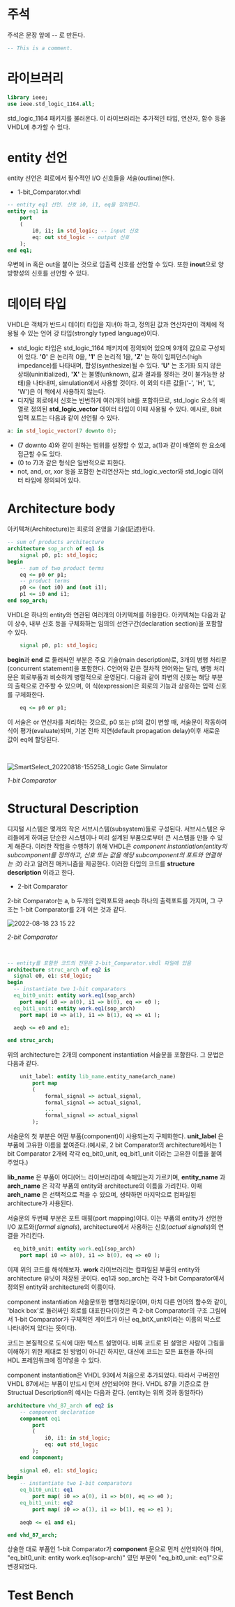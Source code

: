 # 주석
주석은 문장 앞에 -- 로 만든다.

``` VHDL
-- This is a comment.
```

# 라이브러리
``` VHDL
library ieee;
use ieee.std_logic_1164.all;
```

std_logic_1164 패키지를 불러온다. 이 라이브러리는 추가적인 타입, 연산자, 함수 등을 VHDL에 추가할 수 있다.

# entity 선언
entity 선언은 회로에서 필수적인 I/O 신호들을 서술(outline)한다.

+ 1-bit_Comparator.vhdl
``` VHDL
-- entity eq1 선언. 신호 i0, i1, eq을 정의한다.
entity eq1 is
	port
	(
		i0, i1; in std_logic; -- input 신호
		eq: out std_logic -- output 신호
	);
end eq1;
```

우변에 in 혹은 out을 붙이는 것으로 입출력 신호를 선언할 수 있다. 또한 **inout**으로 양방향성의 신호를 선언할 수 있다.

# 데이터 타입
VHDL은 객체가 반드시 데이터 타입을 지녀야 하고, 정의된 값과 연산자만이 객체에 적용될 수 있는 언어 강 타입(strongly typed language)이다.
+ std_logic 타입은 std_logic_1164 패키지에 정의되어 있으며 9개의 값으로 구성되어 있다. **'0'** 은 논리적 0을, **'1'** 은 논리적 1을, **'Z'** 는 하이 임피던스(high impedance)를 나타내며, 합성(synthesize)될 수 있다. **'U'** 는 초기화 되지 않은 상태(uninitialized), **'X'** 는 불명(unknown, 값과 결과를 정하는 것이 불가능한 상태)을 나타내며, simulation에서 사용할 것이다. 이 외의 다른 값들('-', 'H', 'L', 'W')은 이 책에서 사용하지 않는다.
+ 디지털 회로에서 신호는 빈번하게 여러개의 bit를 포함하므로, std_logic 요소의 배열로 정의된 **std_logic_vector** 데이터 타입이 이때 사용될 수 있다. 예시로, 8bit 입력 포트는 다음과 같이 선언될 수 있다.
``` vhdl
a: in std_logic_vector(7 downto 0);
```
+ (7 downto 4)와 같이 원하는 범위를 설정할 수 있고, a(1)과 같이 배열의 한 요소에 접근할 수도 있다.
+ (0 to 7)과 같은 형식은 일반적으로 피한다.
+ not, and, or, xor 등을 포함한 논리연산자는 std_logic_vector와 std_logic 데이터 타입에 정의되어 있다. 

# Architecture body
아키텍쳐(Architecture)는 회로의 운영을 기술(記述)한다.
``` vhdl
-- sum of products architecture
architecture sop_arch of eq1 is 
    signal p0, p1: std_logic;
begin
    -- sum of two product terms
    eq <= p0 or p1;
    -- product terms
    p0 <= (not i0) and (not i1);
    p1 <= i0 and i1;
end sop_arch;
```
VHDL은 하나의 entity와 연관된 여러개의 아키텍쳐를 허용한다.
아키텍쳐는 다음과 같이 상수, 내부 신호 등을 구체화하는 임의의 선언구간(declaration section)을 포함할 수 있다.
``` vhdl
    signal p0, p1: std_logic;
```
**begin**과 **end** 로 둘러싸인 부분은 주요 기술(main description)로, 3개의 병행 처리문(concurrent statement)을 포함한다. C언어와 같은 절차적 언어와는 달리, 병행 처리문은 회로부품과 비슷하게 병렬적으로 운영된다.
다음과 같이 좌변의 신호는 해당 부분의 출력으로 간주할 수 있으며, 이 식(expression)은 회로의 기능과 상응하는 입력 신호를 구체화한다.
``` vhdl
    eq <= p0 or p1;
```
이 서술은 or 연산자를 처리하는 것으로, p0 또는 p1의 값이 변할 때, 서술문이 작동하여 식이 평가(evaluate)되며, 기본 전파 지연(default propagation delay)이후 새로운 값이 eq에 할당된다.

<br/>

![SmartSelect_20220818-155258_Logic Gate Simulator](https://user-images.githubusercontent.com/111409004/185324093-1806cfce-cf86-46f4-b6c9-4c2c93ec9026.jpg)

*1-bit Comparator*
<br/>

# Structural Description
디지털 시스템은 몇개의 작은 서브시스템(subsystem)들로 구성된다. 서브시스템은 우리들에게 하여금 단순한 시스템이나 미리 설계된 부품으로부터 큰 시스템을 만들 수 있게 해준다. 이러한 작업을 수행하기 위해 VHDL은 *component instantiation(entity의 subcomponent를 정의하고, 신호 또는 값을 해당 subcomponent의 포트와 연결하는 것)* 라고 알려진 매커니즘을 제공한다. 이러한 타입의 코드를 **structure description** 이라고 한다.

+ 2-bit Comparator

2-bit Comparator는 a, b 두개의 입력포트와 aeqb 하나의 출력포트를 가지며, 그 구조는 1-bit Comparator를 2개 이은 것과 같다. 

![2022-08-18 23 15 22](https://user-images.githubusercontent.com/111409004/185417323-6f3e9218-a524-406f-8d71-b1fe794e9b16.png)

*2-bit Comparator*

<br/>

``` vhdl
-- entity를 포함한 코드의 전문은 2-bit_Comparator.vhdl 파일에 있음
architecture struc_arch of eq2 is
  signal e0, e1: std_logic;
begin
  -- instantiate two 1-bit comparators
  eq_bit0_unit: entity work.eq1(sop_arch)
    port map( i0 => a(0), i1 => b(0), eq => e0 );
  eq_bit1_unit: entity work.eq1(sop_arch)
    port map( i0 => a(1), i1 => b(1), eq => e1 );
  
  aeqb <= e0 and e1;

end struc_arch;
```

위의 architecture는 2개의 component instantiation 서술문을 포함한다. 그 문법은 다음과 같다.

``` vhdl
	unit_label: entity lib_name.entity_name(arch_name)
		port map
		(
			formal_signal => actual_signal,
			formal_signal => actual_signal,
			...
			formal_signal => actual_signal
		);
```

서술문의 첫 부분은 어떤 부품(component)이 사용되는지 구체화한다. **unit_label** 은 부품에 고유한 이름을 붙여준다.(예시로, 2 bit Comparator의 architecture에서는 1 bit Comparator 2개에 각각 eq_bit0_unit, eq_bit1_unit 이라는 고유한 이름을 붙여주었다.)

**lib_name** 은 부품이 어디(어느 라이브러리)에 속해있는지 가르키며, **entity_name** 과 **arch_name** 은 각각 부품의 entity와 architecture의 이름을 가리킨다. 이때 **arch_name** 은 선택적으로 적을 수 있으며, 생략하면 마지막으로 컴파일된 architecture가 사용된다.

서술문의 두번째 부분은 포트 매핑(port mapping)이다. 이는 부품의 entity가 선언한 I/O 포트와(*formal signals*), architecture에서 사용하는 신호(*actual signals*)의 연결을 가리킨다. 

``` vhdl
  eq_bit0_unit: entity work.eq1(sop_arch)
    port map( i0 => a(0), i1 => b(0), eq => e0 );
```

이제 위의 코드를 해석해보자. **work** 라이브러리는 컴파일된 부품의 entity와 architecture 유닛이 저장된 곳이다. eq1과 sop_arch는 각각 1-bit Comparator에서 정의된 entity와 architecture의 이름이다. 

component instantiation 서술문또한 병행처리문이며, 마치 다른 언어의 함수와 같이, 'black box'로 둘러싸인 회로를 대표한다(이것은 즉 2-bit Comparator의 구조 그림에서 1-bit Comparator가 구체적인 게이트가 아닌 eq_bitX_unit이라는 이름의 박스로 나타내어져 있다는 뜻이다).

코드는 본질적으로 도식에 대한 텍스트 설명이다. 비록 코드로 된 설명은 사람이 그림을 이해하기 위한 제대로 된 방법이 아니긴 하지만, 대신에 코드는 모든 표현을 하나의 HDL 프레임워크에 집어넣을 수 있다.

component instantiation은 VHDL 93에서 처음으로 추가되었다. 따라서 구버젼인 VHDL 87에서는 부품이 반드시 먼저 선언되어야 한다. VHDL 87을 기준으로 한 Structual Description의 예시는 다음과 같다. (entity는 위의 것과 동일하다)

``` vhdl
architecture vhd_87_arch of eq2 is
	-- component declaration
	component eq1
		port
		(
			i0, i1: in std_logic;
			eq: out std_logic
		);
	end component;
	
	signal e0, e1: std_logic;
begin
	-- instantiate two 1-bit comparators
	eq_bit0_unit: eq1
		port map( i0 => a(0), i1 => b(0), eq => e0 );
	eq_bit1_unit: eq2
		port map( i0 => a(1), i1 => b(1), eq => e1 );
	
	aeqb <= e1 and e1;

end vhd_87_arch;
```

상술한 대로 부품인 1-bit Comparator가 **component** 문으로 먼저 선언되어야 하며, "eq_bit0_unit: entity work.eq1(sop-arch)" 였던 부분이 "eq_bit0_unit: eq1"으로 변경되었다.

# Test Bench

